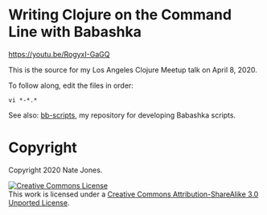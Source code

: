# Writing Clojure on the Command Line with Babashka
https://youtu.be/RogyxI-GaGQ

This is the source for my Los Angeles Clojure Meetup talk on April 8, 2020.

To follow along, edit the files in order:

```
vi *-*.*
```

See also: [bb-scripts](https://github.com/justone/bb-scripts), my repository for developing Babashka scripts.

# Copyright

Copyright 2020 Nate Jones.

<a rel="license" href="http://creativecommons.org/licenses/by-sa/3.0/"><img alt="Creative Commons License" style="border-width:0" src="http://i.creativecommons.org/l/by-sa/3.0/80x15.png" /></a><br />This work is licensed under a <a rel="license" href="http://creativecommons.org/licenses/by-sa/3.0/">Creative Commons Attribution-ShareAlike 3.0 Unported License</a>.
